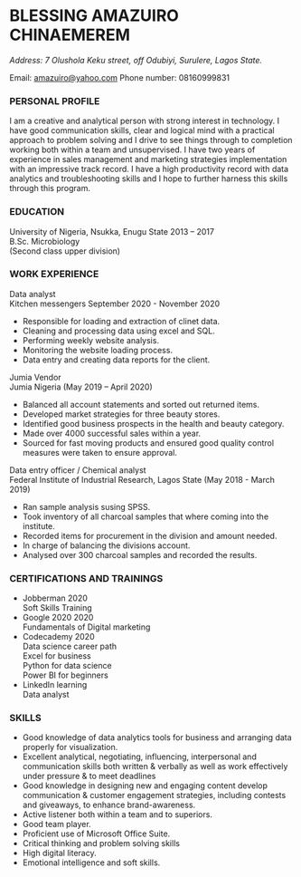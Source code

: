# **BLESSING AMAZUIRO CHINAEMEREM**

*Address: 7 Olushola Keku street, off Odubiyi, Surulere, Lagos State.*

Email: amazuiro@yahoo.com		Phone number: 08160999831

### PERSONAL PROFILE

I am a creative and analytical person with strong interest in technology. I have good communication skills, clear and logical mind with a practical approach to problem solving and I drive to see things through to completion working both within a team and unsupervised. I have two years of experience in sales management and marketing strategies implementation with an impressive track record. I have a high productivity record with data analytics and troubleshooting skills and I hope to further harness this skills through this program.

### EDUCATION

University of Nigeria, Nsukka, Enugu State 			2013 – 2017  
B.Sc. Microbiology  
(Second class upper division)

### WORK EXPERIENCE  
Data analyst  
Kitchen messengers September 2020 - November 2020  
* Responsible for loading and extraction of clinet data.
* Cleaning and processing data using excel and SQL.
* Performing weekly website analysis.
* Monitoring the website loading process.
* Data entry and creating data reports for the client.

Jumia Vendor  
Jumia Nigeria  (May 2019 – April 2020)  
* Balanced all account statements and sorted out returned items. 
* Developed market strategies for three beauty stores. 
* Identified good business prospects in the health and beauty category.
* Made over 4000 successful sales within a year.
* Sourced for fast moving products and ensured good quality control measures were taken to ensure approval.

Data entry officer / Chemical analyst  
Federal Institute of Industrial Research, Lagos State  (May 2018 - March 2019)  
* Ran sample analysis susing SPSS. 
* Took inventory of all charcoal samples that where coming into the institute.
* Recorded items for procurement in the division and amount needed.
* In charge of balancing the divisions account.
* Analysed over 300 charcoal samples and recorded the results.

### CERTIFICATIONS AND TRAININGS
* Jobberman									2020  
Soft Skills Training 
* Google 2020									2020  
Fundamentals of Digital marketing 
* Codecademy 									2020  
Data science career path  
Excel for business   
Python for data science  
Power BI for beginners
* LinkedIn learning  
Data analyst

### SKILLS

* Good knowledge of data analytics tools for business and arranging data properly for visualization.
* Excellent analytical, negotiating, influencing, interpersonal and communication skills both written & verbally as well as work effectively under pressure & to meet deadlines
* Good knowledge in designing new and engaging content develop communication & customer engagement strategies, including contests and giveaways, to enhance brand-awareness.
* Active listener both within a team and to superiors.
* Good team player.
* Proficient use of Microsoft Office Suite.
* Critical thinking and problem solving skills
* High digital literacy.
* Emotional intelligence and soft skills.
